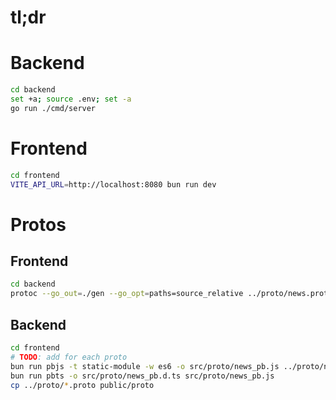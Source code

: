 # tl;dr

# Backend

```bash
cd backend
set +a; source .env; set -a
go run ./cmd/server
```

# Frontend

```bash
cd frontend
VITE_API_URL=http://localhost:8080 bun run dev
```

# Protos

## Frontend

```bash
cd backend
protoc --go_out=./gen --go_opt=paths=source_relative ../proto/news.proto
```

## Backend

```bash
cd frontend
# TODO: add for each proto
bun run pbjs -t static-module -w es6 -o src/proto/news_pb.js ../proto/news.proto
bun run pbts -o src/proto/news_pb.d.ts src/proto/news_pb.js
cp ../proto/*.proto public/proto
```
